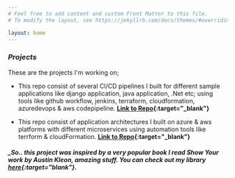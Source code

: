 ```yaml
---
# Feel free to add content and custom Front Matter to this file.
# To modify the layout, see https://jekyllrb.com/docs/themes/#overriding-theme-defaults

layout: home
---
```



### _Projects_
These are the projects I'm working on;

* This repo consist of several CI/CD pipelines I built for different sample applications like django application, java application, .Net etc; using tools like github workflow, jenkins, terraform, cloudformation, azuredevops & aws codepipeline. 
**[Link to Repo](https://github.com/goekezie/theCommitted){:target="_blank"}**

* This repo consist of application architectures I built on azure & aws platforms with different microservices using automation tools like terrform & cloudFormation.
**[Link to Repo](https://github.com/goekezie/CloudArchitecture){:target="_blank"}**





##### _So.. this project was inspired by a very popular book I read **Show Your work** by **Austin Kleon**, amazing stuff. You can check out my library [here](https://drive.google.com/drive/folders/11VaGywrocBCWn3j5GuYqkMjLkG1dLqWm?usp=sharing){:target="_blank"}_.



